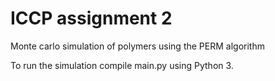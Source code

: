 # ICCP assignment 2
Monte carlo simulation of polymers using the PERM algorithm

To run the simulation compile main.py using Python 3. 
